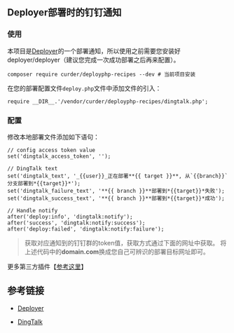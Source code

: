 ## Deployer部署时的钉钉通知

### 使用

本项目是[Deployer](https://github.com/deployphp/deployer)的一个部署通知，所以使用之前需要您安装好deployer/deployer（建议您完成一次成功部署之后再来配置）。

```
composer require curder/deployphp-recipes --dev # 当前项目安装
```

在您的部署配置文件`deploy.php`文件中添加文件的引入：

```
require __DIR__.'/vendor/curder/deployphp-recipes/dingtalk.php';
```
### 配置
修改本地部署文件添加如下语句：

```
// config access token value
set('dingtalk_access_token', '');

// DingTalk text
set('dingtalk_text', '_{{user}}_正在部署**{{ target }}**, 从`{{branch}}`分支部署到*{{target}}*');
set('dingtalk_failure_text', '**{{ branch }}**部署到*{{target}}*失败');
set('dingtalk_success_text', '**{{ branch }}**部署到*{{target}}*成功');

// Handle notify
after('deploy:info', 'dingtalk:notify');
after('success', 'dingtalk:notify:success');
after('deploy:failed', 'dingtalk:notify:failure');
```

> 获取对应通知到的钉钉群的token值，获取方式通过下面的网址中获取。
> 将上述代码中的**domain.com**换成您自己可辨识的部署目标网址即可。

更多第三方插件【[参考这里](https://github.com/deployphp/recipes)】

## 参考链接

* [Deployer](https://github.com/deployphp/deployer)

* [DingTalk](https://open-doc.dingtalk.com/docs/doc.htm?spm=a219a.7629140.0.0.karFPe&treeId=257&articleId=105735&docType=1)
